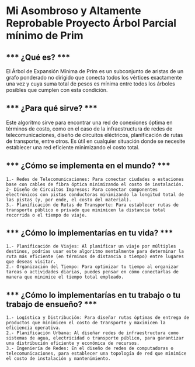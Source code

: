 

# **Mi Asombroso y Altamente Reprobable Proyecto  Árbol Parcial mínimo de Prim**

## *** ¿Qué es? ***

El Árbol de Expansión Mínima de Prim es un subconjunto de aristas de un grafo ponderado no dirigido que conecta todos los vértices exactamente una vez y cuya suma total de pesos es mínima entre todos los árboles posibles que cumplen con esta condición.

## *** ¿Para qué sirve? ***

Este algoritmo sirve para encontrar una red de conexiones óptima en términos de costo, como en el caso de la infraestructura de redes de telecomunicaciones, diseño de circuitos eléctricos, planificación de rutas de transporte, entre otros. Es útil en cualquier situación donde se necesite establecer una red eficiente minimizando el costo total.

## *** ¿Cómo se implementa en el mundo? ***

    1.- Redes de Telecomunicaciones: Para conectar ciudades o estaciones base con cables de fibra óptica minimizando el costo de instalación.
    2- Diseño de Circuitos Impresos: Para conectar componentes electrónicos con pistas conductoras minimizando la longitud total de las pistas (y, por ende, el costo del material).
    3.- Planificación de Rutas de Transporte: Para establecer rutas de transporte público o privado que minimicen la distancia total recorrida o el tiempo de viaje.

## *** ¿Cómo lo implementarías en tu vida? ***
    1.- Planificación de Viajes: Al planificar un viaje por múltiples destinos, podrías usar este algoritmo mentalmente para determinar la ruta más eficiente (en términos de distancia o tiempo) entre lugares que deseas visitar. 
    2.- Organización del Tiempo: Para optimizar tu tiempo al organizar tareas o actividades diarias, puedes pensar en cómo conectarlas de manera que minimice el tiempo total empleado.


## *** ¿Cómo lo implementarías en tu trabajo o tu trabajo de ensueño? ***

    1.- Logística y Distribución: Para diseñar rutas óptimas de entrega de productos que minimicen el costo de transporte y maximicen la eficiencia operativa.
    2.- Planificación Urbana: Al diseñar redes de infraestructura como sistemas de agua, electricidad o transporte público, para garantizar una distribución eficiente y económica de recursos.
    3.- Ingeniería de Redes: En el diseño de redes de computadoras o telecomunicaciones, para establecer una topología de red que minimice el costo de instalación y mantenimiento.
